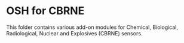 # OSH for CBRNE

This folder contains various add-on modules for Chemical, Biological, Radiological, Nuclear and Explosives (CBRNE) sensors.
